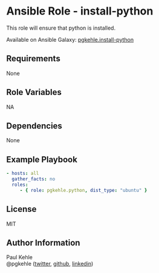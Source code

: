 # Ansible Role - install-python

This role will ensure that python is installed.

Available on Ansible Galaxy: [pgkehle.install-python](https://galaxy.ansible.com/pgkehle/install-python)


## Requirements

None

## Role Variables

NA

## Dependencies

None

## Example Playbook

```yaml
- hosts: all
  gather_facts: no     
  roles:
     - { role: pgkehle.python, dist_type: "ubuntu" }
```

## License

MIT

## Author Information

Paul Kehle  
@pgkehle ([twitter](https://twitter.com/pgkehle), [github](https://github.com/pgkehle), [linkedin](https://www.linkedin.com/in/pgkehle))
